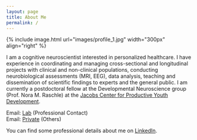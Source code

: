 ```yaml
---
layout: page
title: About Me
permalink: /
---
```


{% include image.html url="images/profile_1.jpg" width="300px" align="right" %}

I am a cognitive neuroscientist interested in personalized healthcare. I have experience in coordinating and managing cross-sectional and longitudinal projects with clinical and non-clinical populations, conducting neurobiological assessments (MRI, EEG), data analysis, teaching and dissemination of scientific findings to experts and the general public. I am currently a postdoctoral fellow at the Developmental Neuroscience group (Prof. Nora M. Raschle) at the [Jacobs Center for Productive Youth Development](https://www.jacobscenter.uzh.ch/en/research/developmental_neuroscience/home.html).

Email: [Lab] (Professional Contact) <br />
Email: [Private] (Others)

You can find some professional details about me on [LinkedIn].

[LinkedIn]: https://www.linkedin.com/in/lynnfehlbaum/
[Lab]: mailto:lynn.fehlbaum@jacobscenter.uzh.ch
[Private]: mailto:lynnfehlbaum@gmail.com